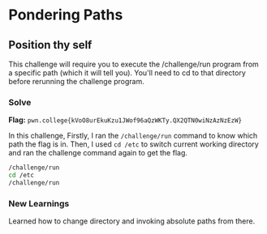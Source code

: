 # Pondering Paths

## Position thy self
This challenge will require you to execute the /challenge/run program from a specific path (which it will tell you). You'll need to cd to that directory before rerunning the challenge program.

### Solve
**Flag:** `pwn.college{kVoO8urEkuKzu1JWof96aQzWKTy.QX2QTN0wiNzAzNzEzW}`

In this challenge, Firstly, I ran the ```/challenge/run``` command to know which path the flag is in. Then, I used ```cd /etc``` to switch current working directory and ran the challenge command again to get the flag. 

```bash
/challenge/run
cd /etc
/challenge/run
```

### New Learnings
Learned how to change directory and invoking absolute paths from there.
